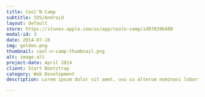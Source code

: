 ```yaml
---
title: Cool'N Camp
subtitle: IOS/Android
layout: default
store: https://itunes.apple.com/us/app/cooln-camp/id970396480
modal-id: 3
date: 2014-07-16
img: golden.png
thumbnail: cool-n-camp-thumbnail.png
alt: image-alt
project-date: April 2014
client: Start Bootstrap
category: Web Development
description: Lorem ipsum dolor sit amet, usu cu alterum nominavi lobortis. At duo novum diceret. Tantas apeirian vix et, usu sanctus postulant inciderint ut, populo diceret necessitatibus in vim. Cu eum dicam feugiat noluisse.

---
```

